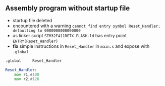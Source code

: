 ## Assembly program without startup file   
    
- startup file deleted    
- encountered with a warning `cannot find entry symbol Reset_Handler; defaulting to 0000000008000000` 
- as linker script `STM32F411RETX_FLASH.ld` has entry point `ENTRY(Reset_Handler)`   
- **fix** simple instructions in `Reset_Handler` in `main.s` and expose with `.global`
```asm
.global		Reset_Handler

Reset_Handler:
	mov r1,#100
	mov r2,#126
```   
   

           